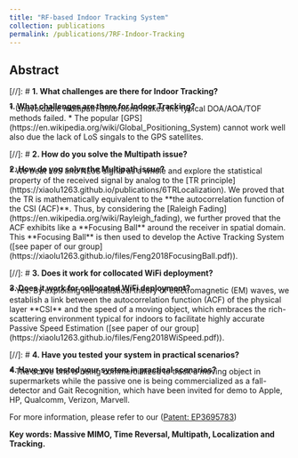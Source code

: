 ```yaml
---
title: "RF-based Indoor Tracking System"
collection: publications
permalink: /publications/7RF-Indoor-Tracking
---
```

<style> div.a { line-height: 68%; margin-bottom: -10px;} </style> 

## Abstract
[//]: # <b> 1. What challenges are there for Indoor Tracking? </b> <br>
<div class="a"> <b> 1. What challenges are there for Indoor Tracking?</b>  </div> 
  * Unavoidable multipath distortions makes the typical DOA/AOA/TOF methods failed.
  * The popular [GPS](https://en.wikipedia.org/wiki/Global_Positioning_System) cannot work well also due the lack of LoS singals to the GPS satellites.

[//]: # <b> 2. How do you solve the Multipath issue? </b> <br>
<div class="a"> <b>2. How do you solve the Multipath issue? </b>  </div> 
  * We treat LoS and NLoS signal as a whole and explore the statistical property of the received signal by analog to the [TR principle](https://xiaolu1263.github.io/publications/6TRLocalization). We proved that the TR is mathematically equivalent to the **the autocorrelation function of the CSI (ACF)**. Thus, by considering the [Raleigh Fading](https://en.wikipedia.org/wiki/Rayleigh_fading), we further proved that the ACF exhibits like a **Focusing Ball** around the receiver in spatial domain. This **Focusing Ball** is then used to develop the Active Tracking System ([see paper of our group](https://xiaolu1263.github.io/files/Feng2018FocusingBall.pdf)).

[//]: # <b> 3. Does it work for collocated WiFi deployment? </b>
<div class="a"> <b>3. Does it work for collocated WiFi deployment? </b>  </div> 
  *  Yes. By exploiting the statistical theory of electromagnetic (EM) waves, we establish a link between the autocorrelation function (ACF) of the physical layer **CSI** and the speed of a moving object, which embraces the rich-scattering environment typical for indoors to facilitate highly accurate Passive Speed Estimation ([see paper of our group](https://xiaolu1263.github.io/files/Feng2018WiSpeed.pdf)). 

[//]: # <b> 4. Have you tested your system in practical scenarios? </b>
<div class="a"> <b>4. Have you tested your system in practical scenarios? </b>  </div> 
  *  The active one is being commercialized to track a moving object in supermarkets while the passive one is being commercialized as a fall-detector and Gait Recognition, which have been invited for demo to Apple, HP, Qualcomm, Verizon, Marvell. <br>

For more information, please refer to our ([Patent: EP3695783](https://patentscope.wipo.int/search/en/detail.jsf?docId=EP302862678&docAn=20157771))


<b> Key words: Massive MIMO, Time Reversal, Multipath, Localization and Tracking.</b>
